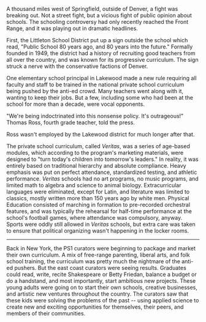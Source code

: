 A thousand miles west of Springfield, outside of Denver, a fight was breaking out. Not a street fight, but a vicious fight of public opinion about schools. The schooling controversy had only recently reached the Front Range, and it was playing out in dramatic headlines. 

First, the Littleton School District put up a sign outside the school which read, "Public School 80 years ago, and 80 years into the future." Formally founded in 1949, the district had a history of recruiting good teachers from all over the country, and was known for its progressive curriculum. The sign struck a nerve with the conservative factions of Denver. 

One elementary school principal in Lakewood made a new rule requiring all faculty and staff to be trained in the national private school curriculum being pushed by the anti-ed crowd. Many teachers went along with it, wanting to keep their jobs. But a few, including some who had been at the school for more than a decade, were vocal opponents. 

"We're being indoctrinated into this nonsense policy. It's outrageous!" Thomas Ross, fourth grade teacher, told the press. 

Ross wasn't employed by the Lakewood district for much longer after that. 

The private school curriculum, called *Veritas*, was a series of age-based modules, which according to the program's marketing materials, were designed to "turn today's children into tomorrow's leaders." In reality, it was entirely based on traditional hierarchy and absolute compliance. Heavy emphasis was put on perfect attendance, standardized testing, and athletic performance. *Veritas* schools had no art programs, no music programs, and limited math to algebra and science to animal biology. Extracurricular languages were eliminated, except for Latin, and literature was limited to classics, mostly written more than 150 years ago by white men. Physical Education consisted of marching in formation to pre-recorded orchestral features, and was typically the rehearsal for half-time performance at the school's football games, where attendance was compulsory, anyway. Sports were oddly still allowed in *Veritas* schools, but extra care was taken to ensure that political organizing wasn't happening in the locker rooms.

---

Back in New York, the PS1 curators were beginning to package and market their own curriculum. A mix of free-range parenting, liberal arts, and folk school training, the curriculum was pretty much the nightmare of the anti-ed pushers. But the east coast curators were seeing results. Graduates could read, write, recite Shakespeare or Betty Friedan, balance a budget or do a handstand, and most importantly, start ambitious new projects. These young adults were going on to start their own schools, creative businesses, and artistic new ventures throughout the country. The curators saw that these kids were solving the problems of the past -- using applied science to create new and exciting opportunities for themselves, their peers, and members of their communities. 









